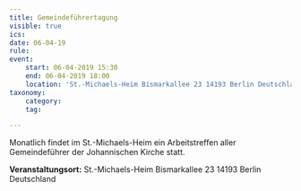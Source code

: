 ```yaml
---
title: Gemeindeführertagung
visible: true
ics: 
date: 06-04-19
rule: 
event:
	start: 06-04-2019 15:30
	end: 06-04-2019 18:00
	location: 'St.-Michaels-Heim Bismarkallee 23 14193 Berlin Deutschland'
taxonomy:
	category: 
	tag: 

---
```

Monatlich findet im St.-Michaels-Heim ein Arbeitstreffen aller Gemeindeführer der Johannischen Kirche statt.


**Veranstaltungsort:** St.-Michaels-Heim
Bismarkallee 23
14193 Berlin
Deutschland

